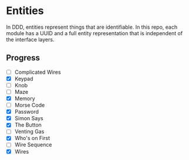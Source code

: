 # Entities

In DDD, entities represent things that are identifiable. In this repo, each module has a UUID
and a full entity representation that is independent of the interface layers.

## Progress

- [ ] Complicated Wires
- [x] Keypad
- [ ] Knob
- [ ] Maze
- [x] Memory
- [ ] Morse Code
- [x] Password
- [x] Simon Says
- [x] The Button
- [ ] Venting Gas
- [x] Who's on First
- [ ] Wire Sequence
- [x] Wires
